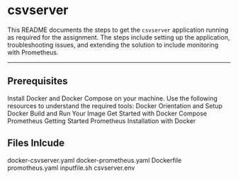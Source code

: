 # csvserver

This README documents the steps to get the `csvserver` application running as required for the assignment. The steps include setting up the application, troubleshooting issues, and extending the solution to include monitoring with Prometheus.

---
## Prerequisites
Install Docker and Docker Compose on your machine.
Use the following resources to understand the required tools:
Docker Orientation and Setup
Docker Build and Run Your Image
Get Started with Docker Compose
Prometheus Getting Started
Prometheus Installation with Docker

## Files Inlcude
docker-csvserver.yaml
docker-prometheus.yaml
Dockerfile
promotheus.yaml
inputfile.sh
csvserver.env